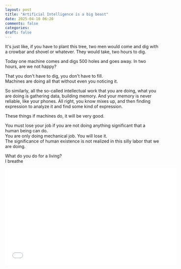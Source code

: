 ```yaml
---
layout: post
title: "Artificial Intelligence is a big beast"
date: 2025-04-10 06:20
comments: false
categories:
draft: false
---
```


It's just like, if you have to plant this tree, two men would come and dig with a crowbar and shovel or whatever. They would take, two hours to dig.  

Today one machine comes and digs 500 holes and goes away.
In two hours, are we not happy?  

That you don't have to dig, you don't have to fill.  
Machines are doing all that without even you noticing it.  

So similarly, all the so-called intellectual work that you are doing, what you are doing is gathering data, building memory. And your memory is never reliable, like your phones. All right, you know mixes up, and then finding expression to analyze it and find some kind of expression.  

These things if machines do, it will be very good.  

You must lose your job if you are not doing anything significant that a human being can do.  
You are only doing mechanical job. You will lose it.  
The significance of human existence is not realized in this silly labor that we are doing.  

What do you do for a living?  
I breathe  

<iframe width="560" height="315" src="//www.youtube.com/embed/reltp5BSlBI?start=1372" frameborder="0" allowfullscreen></iframe>
